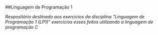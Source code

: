 ##Linguagem de Programação 1

*Respositório destinado aos exercicios da disciplina "Linguagem de Programação 1 (LP1)" exercicios esses feitos utilizando a linguagem de programação C*
